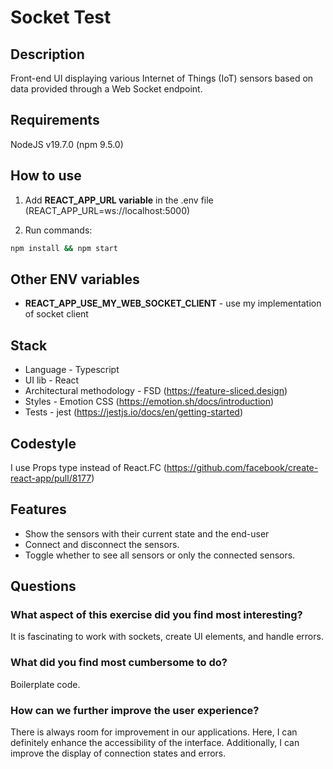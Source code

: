 # Socket Test

## Description

Front-end UI displaying various Internet of Things (IoT) sensors based
on data provided through a Web Socket endpoint.

## Requirements

NodeJS v19.7.0 (npm 9.5.0)

## How to use

1. Add **REACT_APP_URL variable** in the .env file (REACT_APP_URL=ws://localhost:5000)

2. Run commands:
```bash
npm install && npm start
```

## Other ENV variables

- **REACT_APP_USE_MY_WEB_SOCKET_CLIENT**<true> - use my implementation of socket client

## Stack

- Language - Typescript
- UI lib - React
- Architectural methodology - FSD (https://feature-sliced.design)
- Styles - Emotion CSS (https://emotion.sh/docs/introduction)
- Tests - jest (https://jestjs.io/docs/en/getting-started)

## Codestyle

I use Props type instead of React.FC (https://github.com/facebook/create-react-app/pull/8177)

## Features

+ Show the sensors with their current state and the end-user
+ Connect and disconnect the sensors.
+ Toggle whether to see all sensors or only the connected sensors.

## Questions

### What aspect of this exercise did you find most interesting?

It is fascinating to work with sockets, create UI elements, and handle errors.

### What did you find most cumbersome to do?

Boilerplate code.

### How can we further improve the user experience?

There is always room for improvement in our applications.
Here, I can definitely enhance the accessibility of the interface.
Additionally, I can improve the display of connection states and errors.
